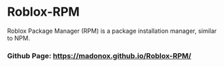 # Roblox-RPM
Roblox Package Manager (RPM) is a package installation manager, similar to NPM.

### Github Page: https://madonox.github.io/Roblox-RPM/
